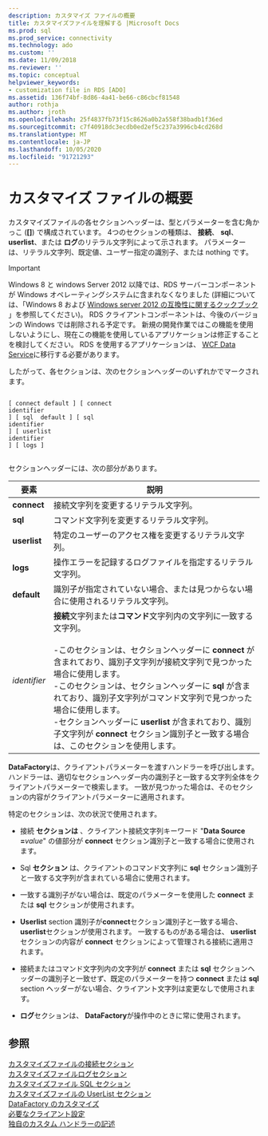 ```yaml
---
description: カスタマイズ ファイルの概要
title: カスタマイズファイルを理解する |Microsoft Docs
ms.prod: sql
ms.prod_service: connectivity
ms.technology: ado
ms.custom: ''
ms.date: 11/09/2018
ms.reviewer: ''
ms.topic: conceptual
helpviewer_keywords:
- customization file in RDS [ADO]
ms.assetid: 136f74bf-8d86-4a41-be66-c86cbcf81548
author: rothja
ms.author: jroth
ms.openlocfilehash: 25f4837fb73f15c8626a0b2a558f38badb1f36ed
ms.sourcegitcommit: c7f40918dc3ecdb0ed2ef5c237a3996cb4cd268d
ms.translationtype: MT
ms.contentlocale: ja-JP
ms.lasthandoff: 10/05/2020
ms.locfileid: "91721293"
---
```

# <a name="understanding-the-customization-file"></a>カスタマイズ ファイルの概要
カスタマイズファイルの各セクションヘッダーは、型とパラメーターを含む角かっこ (**[]**) で構成されています。 4つのセクションの種類は、 **接続**、 **sql**、 **userlist**、または **ログ**のリテラル文字列によって示されます。 パラメーターは、リテラル文字列、既定値、ユーザー指定の識別子、または nothing です。  
  
> [!IMPORTANT]
>  Windows 8 と windows Server 2012 以降では、RDS サーバーコンポーネントが Windows オペレーティングシステムに含まれなくなりました (詳細については、「Windows 8 および [Windows server 2012 の互換性に関するクックブック](https://www.microsoft.com/download/details.aspx?id=27416) 」を参照してください)。 RDS クライアントコンポーネントは、今後のバージョンの Windows では削除される予定です。 新規の開発作業ではこの機能を使用しないようにし、現在この機能を使用しているアプリケーションは修正することを検討してください。 RDS を使用するアプリケーションは、 [WCF Data Service](/dotnet/framework/wcf/)に移行する必要があります。  
  
 したがって、各セクションは、次のセクションヘッダーのいずれかでマークされます。  
  
```console
  
[ connect default ] [ connect    
identifier   
] [ sql  default ] [ sql    
identifier   
] [ userlist    
identifier   
] [ logs ]  
  
```  
  
 セクションヘッダーには、次の部分があります。  
  
|要素|説明|  
|----------|-----------------|  
|**connect**|接続文字列を変更するリテラル文字列。|  
|**sql**|コマンド文字列を変更するリテラル文字列。|  
|**userlist**|特定のユーザーのアクセス権を変更するリテラル文字列。|  
|**logs**|操作エラーを記録するログファイルを指定するリテラル文字列。|  
|**default**|識別子が指定されていない場合、または見つからない場合に使用されるリテラル文字列。|  
|*identifier*|**接続**文字列または**コマンド**文字列内の文字列に一致する文字列。<br /><br /> -このセクションは、セクションヘッダーに **connect** が含まれており、識別子文字列が接続文字列で見つかった場合に使用します。<br />-このセクションは、セクションヘッダーに **sql** が含まれており、識別子文字列がコマンド文字列で見つかった場合に使用します。<br />-セクションヘッダーに **userlist** が含まれており、識別子文字列が **connect** セクション識別子と一致する場合は、このセクションを使用します。|  
  
 **DataFactory**は、クライアントパラメーターを渡すハンドラーを呼び出します。 ハンドラーは、適切なセクションヘッダー内の識別子と一致する文字列全体をクライアントパラメーターで検索します。 一致が見つかった場合は、そのセクションの内容がクライアントパラメーターに適用されます。  
  
 特定のセクションは、次の状況で使用されます。  
  
-   接続 **セクションは** 、クライアント接続文字列キーワード "**Data Source =**_value_" の値部分が **connect** セクション識別子と一致する場合に使用されます。 
  
-   Sql **セクション** は、クライアントのコマンド文字列に **sql** セクション識別子と一致する文字列が含まれている場合に使用されます。  
  
-   一致する識別子がない場合は、既定のパラメーターを使用した **connect** または **sql** セクションが使用されます。  
  
-   **Userlist** section 識別子が**connect**セクション識別子と一致する場合、 **userlist**セクションが使用されます。 一致するものがある場合は、 **userlist** セクションの内容が **connect** セクションによって管理される接続に適用されます。  
  
-   接続またはコマンド文字列内の文字列が **connect** または **sql** セクションヘッダーの識別子と一致せず、既定のパラメーターを持つ **connect** または **sql** section ヘッダーがない場合、クライアント文字列は変更なしで使用されます。  
  
-   **ログ**セクションは、 **DataFactory**が操作中のときに常に使用されます。  
  
## <a name="see-also"></a>参照  
 [カスタマイズファイルの接続セクション](./customization-file-connect-section.md)   
 [カスタマイズファイルログセクション](./customization-file-logs-section.md)   
 [カスタマイズファイル SQL セクション](./customization-file-sql-section.md)   
 [カスタマイズファイルの UserList セクション](./customization-file-userlist-section.md)   
 [DataFactory のカスタマイズ](./datafactory-customization.md)   
 [必要なクライアント設定](./required-client-settings.md)   
 [独自のカスタム ハンドラーの記述](./writing-your-own-customized-handler.md)